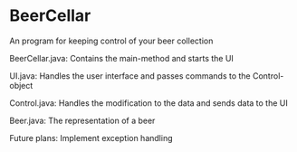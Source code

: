 # BeerCellar
An program for keeping control of your beer collection

BeerCellar.java: Contains the main-method and starts the UI

UI.java: Handles the user interface and passes commands to the Control-object

Control.java: Handles the modification to the data and sends data to the UI

Beer.java: The representation of a beer


Future plans: Implement exception handling
